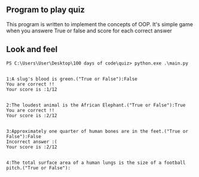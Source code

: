 ## Program to play quiz

This program is written to implement the concepts of OOP. It's simple game when you answere True 
or false and score for each correct answer

## Look and feel

```
PS C:\Users\User\Desktop\100 days of code\quiz> python.exe .\main.py


1:A slug's blood is green.("True or False"):False
You are correct !!
Your score is :1/12


2:The loudest animal is the African Elephant.("True or False"):True
You are correct !!
Your score is :2/12


3:Approximately one quarter of human bones are in the feet.("True or False"):False
Incorrect answer :(
Your score is :2/12


4:The total surface area of a human lungs is the size of a football pitch.("True or False"):

```